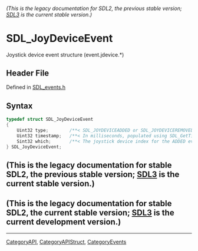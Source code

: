 ###### (This is the legacy documentation for SDL2, the previous stable version; [SDL3](https://wiki.libsdl.org/SDL3/) is the current stable version.)
# SDL_JoyDeviceEvent

Joystick device event structure (event.jdevice.*)

## Header File

Defined in [SDL_events.h](https://github.com/libsdl-org/SDL/blob/SDL2/include/SDL_events.h)

## Syntax

```c
typedef struct SDL_JoyDeviceEvent
{
    Uint32 type;        /**< SDL_JOYDEVICEADDED or SDL_JOYDEVICEREMOVED */
    Uint32 timestamp;   /**< In milliseconds, populated using SDL_GetTicks() */
    Sint32 which;       /**< The joystick device index for the ADDED event, instance id for the REMOVED event */
} SDL_JoyDeviceEvent;
```

## (This is the legacy documentation for stable SDL2, the previous stable version; [SDL3](https://wiki.libsdl.org/SDL3/) is the current stable version.)



## (This is the legacy documentation for stable SDL2, the current stable version; [SDL3](https://wiki.libsdl.org/SDL3/) is the current development version.)



----
[CategoryAPI](CategoryAPI), [CategoryAPIStruct](CategoryAPIStruct), [CategoryEvents](CategoryEvents)

